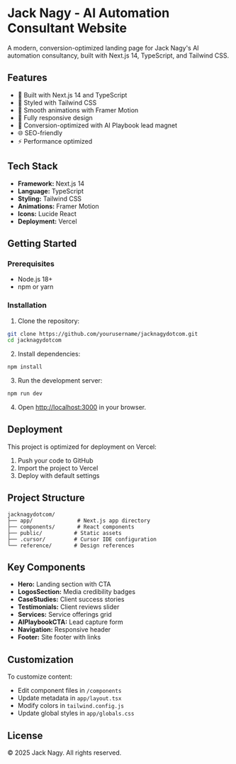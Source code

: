 # Jack Nagy - AI Automation Consultant Website

A modern, conversion-optimized landing page for Jack Nagy's AI automation consultancy, built with Next.js 14, TypeScript, and Tailwind CSS.

## Features

- 🚀 Built with Next.js 14 and TypeScript
- 💨 Styled with Tailwind CSS
- 🎨 Smooth animations with Framer Motion
- 📱 Fully responsive design
- 🎯 Conversion-optimized with AI Playbook lead magnet
- 🌐 SEO-friendly
- ⚡ Performance optimized

## Tech Stack

- **Framework:** Next.js 14
- **Language:** TypeScript
- **Styling:** Tailwind CSS
- **Animations:** Framer Motion
- **Icons:** Lucide React
- **Deployment:** Vercel

## Getting Started

### Prerequisites

- Node.js 18+ 
- npm or yarn

### Installation

1. Clone the repository:
```bash
git clone https://github.com/yourusername/jacknagydotcom.git
cd jacknagydotcom
```

2. Install dependencies:
```bash
npm install
```

3. Run the development server:
```bash
npm run dev
```

4. Open [http://localhost:3000](http://localhost:3000) in your browser.

## Deployment

This project is optimized for deployment on Vercel:

1. Push your code to GitHub
2. Import the project to Vercel
3. Deploy with default settings

## Project Structure

```
jacknagydotcom/
├── app/              # Next.js app directory
├── components/       # React components
├── public/          # Static assets
├── .cursor/         # Cursor IDE configuration
└── reference/       # Design references
```

## Key Components

- **Hero:** Landing section with CTA
- **LogosSection:** Media credibility badges
- **CaseStudies:** Client success stories
- **Testimonials:** Client reviews slider
- **Services:** Service offerings grid
- **AIPlaybookCTA:** Lead capture form
- **Navigation:** Responsive header
- **Footer:** Site footer with links

## Customization

To customize content:
- Edit component files in `/components`
- Update metadata in `app/layout.tsx`
- Modify colors in `tailwind.config.js`
- Update global styles in `app/globals.css`

## License

© 2025 Jack Nagy. All rights reserved.